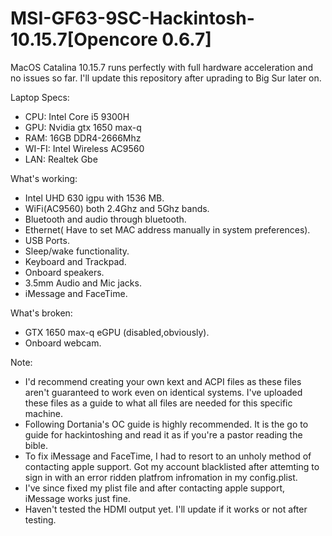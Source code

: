 # MSI-GF63-9SC-Hackintosh-10.15.7[Opencore 0.6.7]
MacOS Catalina 10.15.7 runs perfectly with full hardware acceleration and no issues so far. I'll update this repository after uprading to Big Sur later on.

Laptop Specs:
- CPU: Intel Core i5 9300H
- GPU: Nvidia gtx 1650 max-q
- RAM: 16GB DDR4-2666Mhz
- WI-FI: Intel Wireless AC9560
- LAN: Realtek Gbe

What's working:
- Intel UHD 630 igpu with 1536 MB.
- WiFi(AC9560) both 2.4Ghz and 5Ghz bands.
- Bluetooth and audio through bluetooth.
- Ethernet( Have to set MAC address manually in system preferences).
- USB Ports.
- Sleep/wake functionality.
- Keyboard and Trackpad.
- Onboard speakers.
- 3.5mm Audio and Mic jacks.
- iMessage and FaceTime.

What's broken:
- GTX 1650 max-q eGPU (disabled,obviously).
- Onboard webcam.

Note:
- I'd recommend creating your own kext and ACPI files as these files aren't guaranteed to work even on identical systems. I've uploaded these files as a guide to what all files are needed for this specific machine.
- Following Dortania's OC guide is highly recommended. It is the go to guide for hackintoshing and read it as if you're a pastor reading the bible.
- To fix iMessage and FaceTime, I had to resort to an unholy method of contacting apple support. Got my account blacklisted after attemting to sign in with an error ridden platfrom infromation in my config.plist. 
- I've since fixed my plist file and after contacting apple support, iMessage works just fine.
- Haven't tested the HDMI output yet. I'll update if it works or not after testing.

